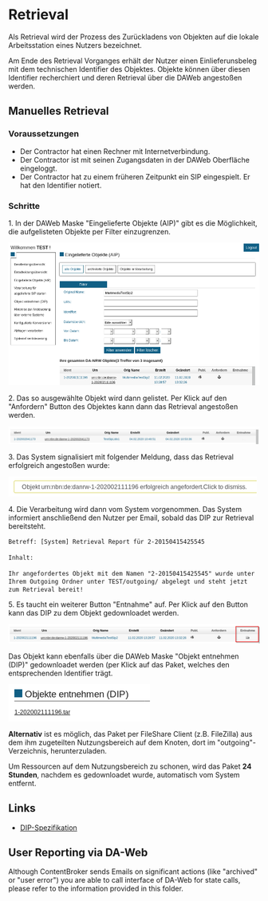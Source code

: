 # Retrieval

Als Retrieval wird der Prozess des Zurückladens von Objekten auf die lokale Arbeitsstation eines Nutzers bezeichnet.

Am Ende des Retrieval Vorganges erhält der Nutzer einen Einlieferunsbeleg mit dem technischen Identifier des Objektes.
Objekte können über diesen Identifier recherchiert und deren Retrieval über die DAWeb angestoßen werden. 

## Manuelles Retrieval

### Voraussetzungen

* Der Contractor hat einen Rechner mit Internetverbindung.
* Der Contractor ist mit seinen Zugangsdaten in der DAWeb Oberfläche eingeloggt.
* Der Contractor hat zu einem früheren Zeitpunkt ein SIP eingespielt. Er hat den Identifier notiert.

### Schritte

1\. In der DAWeb Maske "Eingelieferte Objekte (AIP)" gibt es die Möglichkeit, die aufgelisteten Objekte per Filter einzugrenzen.

![](retrieval1.png)

2\. Das so ausgewählte Objekt wird dann gelistet. Per Klick auf den "Anfordern" Button des Objektes kann dann das Retrieval angestoßen werden.

![](retrieval3.png)

3\. Das System signalisiert mit folgender Meldung, dass das Retrieval erfolgreich angestoßen wurde:

![](retrieval2.png)

4\. Die Verarbeitung wird dann vom System vorgenommen. Das System informiert anschließend den Nutzer per Email, sobald das DIP zur Retrieval bereitsteht.

```
Betreff: [System] Retrieval Report für 2-20150415425545

Inhalt: 

Ihr angefordertes Objekt mit dem Namen "2-20150415425545" wurde unter 
Ihrem Outgoing Ordner unter TEST/outgoing/ abgelegt und steht jetzt zum Retrieval bereit!
``` 

5\. Es taucht ein weiterer Button "Entnahme" auf. Per Klick auf den Button kann das DIP zu dem Objekt gedownloadet werden.

![](retrieval4.png)

Das Objekt kann ebenfalls über die DAWeb Maske "Objekt entnehmen (DIP)" gedownloadet werden (per Klick auf das Paket, welches den entsprechenden Identifier trägt.

![](retrieval5.png)

**Alternativ** ist es möglich, das Paket per FileShare Client (z.B. FileZilla) aus dem ihm zugeteilten Nutzungsbereich
auf dem Knoten, dort im "outgoing"-Verzeichnis, herunterzuladen.

Um Ressourcen auf dem Nutzungsbereich zu schonen, wird das Paket **24 Stunden**, nachdem es gedownloadet wurde, automatisch vom System entfernt.

## Links

* [DIP-Spezifikation](specification_dip.md)


## User Reporting via DA-Web

Although ContentBroker sends Emails on significant actions (like "archived" or "user error") you are able to call interface of DA-Web for state calls, please refer to the information provided in this folder.




